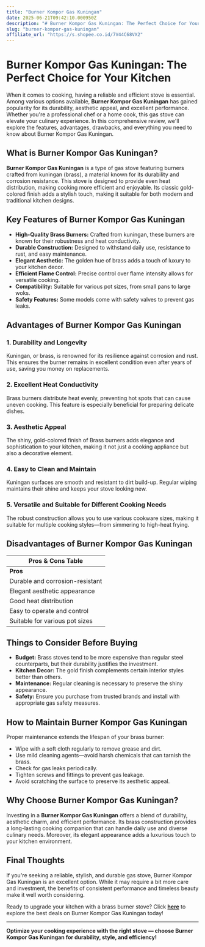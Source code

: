 ```yaml
---
title: "Burner Kompor Gas Kuningan"
date: 2025-06-21T09:42:10.000950Z
description: "# Burner Kompor Gas Kuningan: The Perfect Choice for Your Kitchen..."
slug: "burner-kompor-gas-kuningan"
affiliate_url: "https://s.shopee.co.id/7V44C68VX2"
---
```

# Burner Kompor Gas Kuningan: The Perfect Choice for Your Kitchen

When it comes to cooking, having a reliable and efficient stove is essential. Among various options available, **Burner Kompor Gas Kuningan** has gained popularity for its durability, aesthetic appeal, and excellent performance. Whether you're a professional chef or a home cook, this gas stove can elevate your culinary experience. In this comprehensive review, we'll explore the features, advantages, drawbacks, and everything you need to know about Burner Kompor Gas Kuningan.

## What is Burner Kompor Gas Kuningan?

**Burner Kompor Gas Kuningan** is a type of gas stove featuring burners crafted from kuningan (brass), a material known for its durability and corrosion resistance. This stove is designed to provide even heat distribution, making cooking more efficient and enjoyable. Its classic gold-colored finish adds a stylish touch, making it suitable for both modern and traditional kitchen designs.

## Key Features of Burner Kompor Gas Kuningan

- **High-Quality Brass Burners:** Crafted from kuningan, these burners are known for their robustness and heat conductivity.
- **Durable Construction:** Designed to withstand daily use, resistance to rust, and easy maintenance.
- **Elegant Aesthetic:** The golden hue of brass adds a touch of luxury to your kitchen decor.
- **Efficient Flame Control:** Precise control over flame intensity allows for versatile cooking.
- **Compatibility:** Suitable for various pot sizes, from small pans to large woks.
- **Safety Features:** Some models come with safety valves to prevent gas leaks.

## Advantages of Burner Kompor Gas Kuningan

### 1. Durability and Longevity
Kuningan, or brass, is renowned for its resilience against corrosion and rust. This ensures the burner remains in excellent condition even after years of use, saving you money on replacements.

### 2. Excellent Heat Conductivity
Brass burners distribute heat evenly, preventing hot spots that can cause uneven cooking. This feature is especially beneficial for preparing delicate dishes.

### 3. Aesthetic Appeal
The shiny, gold-colored finish of Brass burners adds elegance and sophistication to your kitchen, making it not just a cooking appliance but also a decorative element.

### 4. Easy to Clean and Maintain
Kuningan surfaces are smooth and resistant to dirt build-up. Regular wiping maintains their shine and keeps your stove looking new.

### 5. Versatile and Suitable for Different Cooking Needs
The robust construction allows you to use various cookware sizes, making it suitable for multiple cooking styles—from simmering to high-heat frying.

## Disadvantages of Burner Kompor Gas Kuningan

| Pros & Cons Table                        |
|------------------------------------------|
| **Pros**                               | **Cons**                                        |
| Durable and corrosion-resistant      | Brass material can be prone to dents if mishandled |
| Elegant aesthetic appearance           | Slightly higher cost compared to standard stoves |
| Good heat distribution                 | Requires regular cleaning to maintain shine   |
| Easy to operate and control            | May need professional installation for optimal safety |
| Suitable for various pot sizes         | Brass can get scratched over time             |

## Things to Consider Before Buying

- **Budget:** Brass stoves tend to be more expensive than regular steel counterparts, but their durability justifies the investment.
- **Kitchen Decor:** The gold finish complements certain interior styles better than others.
- **Maintenance:** Regular cleaning is necessary to preserve the shiny appearance.
- **Safety:** Ensure you purchase from trusted brands and install with appropriate gas safety measures.

## How to Maintain Burner Kompor Gas Kuningan

Proper maintenance extends the lifespan of your brass burner:

- Wipe with a soft cloth regularly to remove grease and dirt.
- Use mild cleaning agents—avoid harsh chemicals that can tarnish the brass.
- Check for gas leaks periodically.
- Tighten screws and fittings to prevent gas leakage.
- Avoid scratching the surface to preserve its aesthetic appeal.

## Why Choose Burner Kompor Gas Kuningan?

Investing in a **Burner Kompor Gas Kuningan** offers a blend of durability, aesthetic charm, and efficient performance. Its brass construction provides a long-lasting cooking companion that can handle daily use and diverse culinary needs. Moreover, its elegant appearance adds a luxurious touch to your kitchen environment.

## Final Thoughts

If you're seeking a reliable, stylish, and durable gas stove, Burner Kompor Gas Kuningan is an excellent option. While it may require a bit more care and investment, the benefits of consistent performance and timeless beauty make it well worth considering.

Ready to upgrade your kitchen with a brass burner stove? Click **[here](https://s.shopee.co.id/7V44C68VX2)** to explore the best deals on Burner Kompor Gas Kuningan today!

---

**Optimize your cooking experience with the right stove — choose Burner Kompor Gas Kuningan for durability, style, and efficiency!**